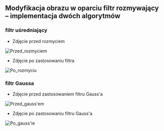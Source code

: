 ## Modyfikacja obrazu w oparciu filtr rozmywający – implementacja dwóch algorytmów

### filtr uśredniający

- Zdjęcie przed rozmyciem

![Przed_rozmyciem](https://user-images.githubusercontent.com/79860696/122643605-f4b33800-d110-11eb-989b-2c29805f09c7.jpg)

- Zdjęcie po zastosowaniu filtra

![Po_rozmyciu](https://user-images.githubusercontent.com/79860696/122643596-e9f8a300-d110-11eb-8d13-674edf169760.jpg)

### filtr Gaussa

- Zdjęcie przed zastosowaniem filtru Gauss'a

![Przed_gauss'em](https://user-images.githubusercontent.com/79860696/122643601-f0871a80-d110-11eb-89ae-45f1d68df33b.jpg)

- Zdjęcie po zastosowaniu filtru Gauss'a

![Po_gauss'ie](https://user-images.githubusercontent.com/79860696/122643590-e36a2b80-d110-11eb-918a-6b3dc279c7fd.jpg)


